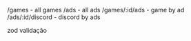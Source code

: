 /games - all games
/ads - all ads
/games/:id/ads - game by ad
/ads/:id/discord - discord by ads

zod validação
